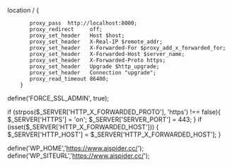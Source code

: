 location / {
      
           proxy_pass  http://localhost:8000;
           proxy_redirect     off;
           proxy_set_header   Host $host;
           proxy_set_header   X-Real-IP $remote_addr;
           proxy_set_header   X-Forwarded-For $proxy_add_x_forwarded_for;
           proxy_set_header   X-Forwarded-Host $server_name;
           proxy_set_header   X-Forwarded-Proto https;
           proxy_set_header   Upgrade $http_upgrade;
           proxy_set_header   Connection "upgrade";
           proxy_read_timeout 86400;
        }


define('FORCE_SSL_ADMIN', true);

if (strpos($_SERVER['HTTP_X_FORWARDED_PROTO'], 'https') !== false){
    $_SERVER['HTTPS'] = 'on';
    $_SERVER['SERVER_PORT'] = 443;
}
if (isset($_SERVER['HTTP_X_FORWARDED_HOST'])) {
    $_SERVER['HTTP_HOST'] = $_SERVER['HTTP_X_FORWARDED_HOST'];
}

define('WP_HOME','https://www.aispider.cc/');
define('WP_SITEURL','https://www.aispider.cc/');
